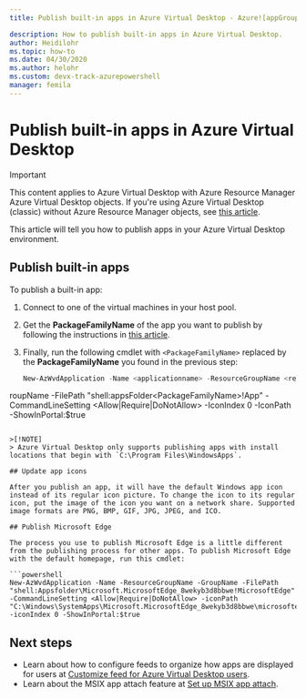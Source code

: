 ```yaml
---
title: Publish built-in apps in Azure Virtual Desktop - Azure![appGroupname](https://user-images.githubusercontent.com/86134788/127274348-f741d55d-3851-4674-b822-fa14dfea217c.PNG)

description: How to publish built-in apps in Azure Virtual Desktop.
author: Heidilohr
ms.topic: how-to
ms.date: 04/30/2020
ms.author: helohr 
ms.custom: devx-track-azurepowershell
manager: femila
---
```

# Publish built-in apps in Azure Virtual Desktop

>[!IMPORTANT]
>This content applies to Azure Virtual Desktop with Azure Resource Manager Azure Virtual Desktop objects. If you're using Azure Virtual Desktop (classic) without Azure Resource Manager objects, see [this article](./virtual-desktop-fall-2019/publish-apps-2019.md).

This article will tell you how to publish apps in your Azure Virtual Desktop environment.

## Publish built-in apps

To publish a built-in app:

1. Connect to one of the virtual machines in your host pool.
2. Get the **PackageFamilyName** of the app you want to publish by following the instructions in [this article](/powershell/module/appx/get-appxpackage).
3. Finally, run the following cmdlet with `<PackageFamilyName>` replaced by the **PackageFamilyName** you found in the previous step:

   ```powershell
   New-AzWvdApplication -Name <applicationname> -ResourceGroupName <resourcegroupname> -GroupName[appGroupname](https://user-images.githubusercontent.com/86134788/127274131-8bb6cd94-7737-4f59-a970-f7bea677248c.PNG)
roupName <appgroupname> -FilePath "shell:appsFolder\<PackageFamilyName>!App" -CommandLineSetting <Allow|Require|DoNotAllow> -IconIndex 0 -IconPath <iconpath> -ShowInPortal:$true
   ```

>[!NOTE]
> Azure Virtual Desktop only supports publishing apps with install locations that begin with `C:\Program Files\WindowsApps`.

## Update app icons

After you publish an app, it will have the default Windows app icon instead of its regular icon picture. To change the icon to its regular icon, put the image of the icon you want on a network share. Supported image formats are PNG, BMP, GIF, JPG, JPEG, and ICO.

## Publish Microsoft Edge

The process you use to publish Microsoft Edge is a little different from the publishing process for other apps. To publish Microsoft Edge with the default homepage, run this cmdlet:

```powershell
New-AzWvdApplication -Name -ResourceGroupName -GroupName -FilePath "shell:Appsfolder\Microsoft.MicrosoftEdge_8wekyb3d8bbwe!MicrosoftEdge" -CommandLineSetting <Allow|Require|DoNotAllow> -iconPath "C:\Windows\SystemApps\Microsoft.MicrosoftEdge_8wekyb3d8bbwe\microsoftedge.exe" -iconIndex 0 -ShowInPortal:$true
```

## Next steps

- Learn about how to configure feeds to organize how apps are displayed for users at [Customize feed for Azure Virtual Desktop users](customize-feed-for-virtual-desktop-users.md).
- Learn about the MSIX app attach feature at [Set up MSIX app attach](app-attach.md).

